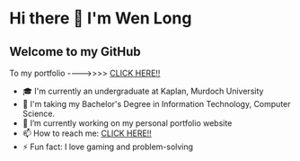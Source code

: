 # Hi there 👋 I'm Wen Long

## Welcome to my GitHub

To my portfolio ---->>>> [CLICK HERE!!](https://wenlong-portfolio.netlify.app)



- 🎓 I'm currently an undergraduate at Kaplan, Murdoch University
- 📖 I'm taking my Bachelor's Degree in Information Technology, Computer Science.
- 🔭 I’m currently working on my personal portfolio website
- 📫 How to reach me: [CLICK HERE!!](https://wenlong-portfolio.netlify.app)
- ⚡ Fun fact: I love gaming and problem-solving
